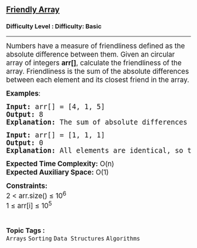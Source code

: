 <h2><a href="https://www.geeksforgeeks.org/problems/friendly-array2009/1?page=2&category=Arrays,Strings,Linked%20List,Stack,Queue&difficulty=Basic&status=unsolved&sortBy=submissions">Friendly Array</a></h2><h3>Difficulty Level : Difficulty: Basic</h3><hr><div class="problems_problem_content__Xm_eO"><p><span style="font-size: 14pt;">Numbers have a measure of friendliness defined as the absolute difference between them. Given an circular array of integers <strong>arr[]</strong>, calculate the friendliness of the array. Friendliness is the sum of the absolute differences between each element and its closest friend in the array.</span></p>
<p><span style="font-size: 14pt;"><strong>Examples</strong>:</span></p>
<pre><span style="font-size: 14pt;"><strong>Input:</strong> arr[] = [4, 1, 5]</span><br><span style="font-size: 14pt;"><strong>Output:</strong> 8</span><br><span style="font-size: 14pt;"><strong>Explanation:</strong> The sum of absolute differences with closest neighbors is |4-1| + |1-5| + |5-4| = 8.</span></pre>
<pre><span style="font-size: 14pt;"><strong>Input:</strong> arr[] = [1, 1, 1]</span><br><span style="font-size: 14pt;"><strong>Output:</strong> 0</span><br><span style="font-size: 14pt;"><strong>Explanation:</strong> All elements are identical, so the sum of differences is zero.</span></pre>
<p><span style="font-size: 14pt;"><strong>Expected Time Complexity:</strong> O(n)</span><br><span style="font-size: 14pt;"><strong>Expected Auxiliary Space:</strong> O(1)</span></p>
<p><span style="font-size: 14pt;"><strong>Constraints:<br></strong>2 &lt; arr.size() ≤ 10<sup>6</sup></span><br><span style="font-size: 14pt;">1 ≤ arr[i] ≤ 10<sup>5</sup></span></p></div><br><p><span style=font-size:18px><strong>Topic Tags : </strong><br><code>Arrays</code>&nbsp;<code>Sorting</code>&nbsp;<code>Data Structures</code>&nbsp;<code>Algorithms</code>&nbsp;